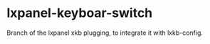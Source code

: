 lxpanel-keyboar-switch
======================

Branch of the lxpanel xkb plugging, to integrate it with lxkb-config.